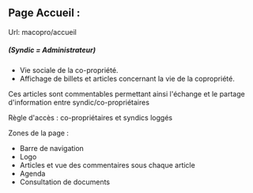 ## Page Accueil : 

Url: macopro/accueil

##### (Syndic = Administrateur)

* Vie sociale de la co-propriété.
* Affichage de billets et articles concernant la vie de la copropriété.

Ces articles sont commentables permettant ainsi l'échange et le partage d'information entre syndic/co-propriétaires

Règle d'accès : co-propriétaires et syndics loggés

Zones de la page : 
* Barre de navigation
* Logo
* Articles et vue des commentaires sous chaque article
* Agenda
* Consultation de documents
